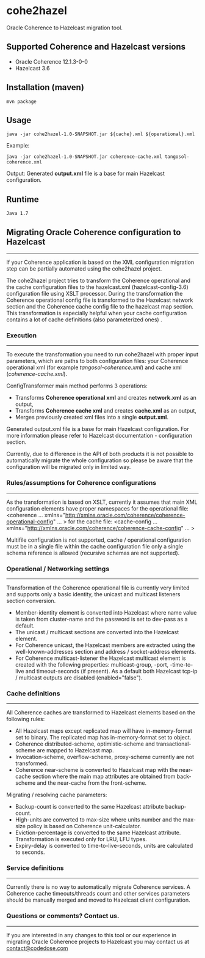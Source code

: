 # cohe2hazel
Oracle Coherence to Hazelcast migration tool. 

## Supported Coherence and Hazelcast versions
- Oracle Coherence 12.1.3-0-0
- Hazelcast 3.6

## Installation (maven)
```
mvn package
```
## Usage
```
java -jar cohe2hazel-1.0-SNAPSHOT.jar ${cache}.xml ${operational}.xml
```
Example:
```
java -jar cohe2hazel-1.0-SNAPSHOT.jar coherence-cache.xml tangosol-coherence.xml
```
Output:
Generated **output.xml** file is a base for main Hazelcast configuration.

## Runtime
```
Java 1.7 
```

## Migrating Oracle Coherence configuration to Hazelcast 
***
If your Coherence application is based on the XML configuration migration step can be partially automated using the cohe2hazel project.

The cohe2hazel project tries to transform the Coherence operational and the cache configuration files to the hazelcast.xml (hazelcast-config-3.6) configuration file using XSLT processor. During the transformation the Coherence operational config file is transformed to the Hazelcast network section and the Coherence cache config file to the hazelcast map section. This transformation is especially helpful when your cache configuration contains a lot of cache definitions (also parameterized ones) . 

### Execution
***
To execute the transformation you need to run cohe2hazel with proper input parameters, which are paths to both configuration files: your Coherence operational xml (for example *tangosol-coherence.xml*) and cache xml (*coherence-cache.xml*).

ConfigTransformer main method performs 3 operations: 
- Transforms **Coherence operational xml** and creates **network.xml** as an output,
- Transforms **Coherence cache xml** and creates **cache.xml** as an output,
- Merges previously created xml files into a single **output.xml**.

Generated output.xml file is a base for main Hazelcast configuration. For more information please refer to Hazelcast documentation - configuration section.

Currently, due to difference in the API of both products it is not possible to automatically migrate the whole configuration so please be aware that the configuration will be migrated only in limited way. 

### Rules/assumptions for Coherence configurations
***
As the transformation is based on XSLT, currently it assumes that main XML configuration elements have proper namespaces
for the operational file: <coherence ...
            xmlns="http://xmlns.oracle.com/coherence/coherence-operational-config" … >
for the cache file: <cache-config … xmlns="http://xmlns.oracle.com/coherence/coherence-cache-config" … >

Multifile configuration is not supported, cache / operational configuration must be in a single file within the cache configuration file only a single schema reference is allowed (recursive schemas are not supported).


### Operational / Networking settings
***
Transformation of the Coherence operational file is currently very limited and supports only a basic identity, the unicast and multicast listeners section conversion.

- Member-identity element is converted into Hazelcast <group> where name value is taken from cluster-name and the password is set to dev-pass as a default.
- The unicast / multicast sections are converted into the Hazelcast <join> element.
- For Coherence unicast, the Hazelcast <tcp-ip> members are extracted using the well-known-addresses section and address / socket-address elements.
- For Coherence multicast-listener the Hazelcast multicast element is created with the following properties: multicast-group, -port, -time-to-live and timeout-seconds (if present). As a default both Hazelcast tcp-ip / multicast outputs are disabled (enabled="false").

### Cache definitions
***
All Coherence caches are transformed to Hazelcast <map> elements based on the following rules:
	
- All Hazelcast maps except replicated map will have in-memory-format set to binary. The replicated map has in-memory-format set to object.
- Coherence distributed-scheme, optimistic-scheme and transactional-scheme are mapped to Hazelcast map.
- Invocation-scheme, overflow-scheme, proxy-scheme currently are not transformed.
- Coherence near-scheme is converted to Hazelcast map with the near-cache section where the main map attributes are obtained from back-scheme and the near-cache from the front-scheme.

Migrating / resolving cache parameters:
- Backup-count is converted to the same Hazelcast attribute backup-count.
- High-units are converted to max-size where units number and the max-size policy is based on Coherence unit-calculator.
- Eviction-percentage is converted to the same Hazelcast attribute. Transformation is executed only for LRU, LFU types.
- Expiry-delay is converted to time-to-live-seconds, units are calculated to seconds.

### Service definitions
***
Currently there is no way to automatically migrate Coherence services. A Coherence cache timeouts/threads count and other services parameters should be manually merged and moved to Hazelcast client configuration. 


### Questions or comments? Contact us.
***
If you are interested in any changes to this tool or our experience in migrating Oracle Coherence projects to Hazelcast you may contact us at contact@codedose.com
